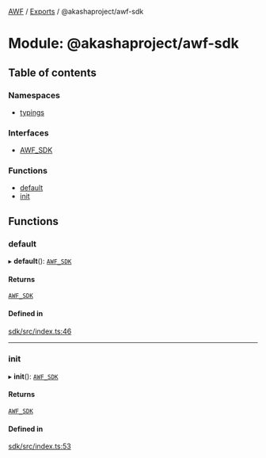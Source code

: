 [AWF](../README.md) / [Exports](../modules.md) / @akashaproject/awf-sdk

# Module: @akashaproject/awf-sdk

## Table of contents

### Namespaces

- [typings](_akashaproject_awf_sdk.typings.md)

### Interfaces

- [AWF\_SDK](../interfaces/_akashaproject_awf_sdk.AWF_SDK.md)

### Functions

- [default](_akashaproject_awf_sdk.md#default)
- [init](_akashaproject_awf_sdk.md#init)

## Functions

### default

▸ **default**(): [`AWF_SDK`](../interfaces/_akashaproject_awf_sdk.AWF_SDK.md)

#### Returns

[`AWF_SDK`](../interfaces/_akashaproject_awf_sdk.AWF_SDK.md)

#### Defined in

[sdk/src/index.ts:46](https://github.com/AKASHAorg/akasha-world-framework/blob/83e542de/sdk/src/index.ts#L46)

___

### init

▸ **init**(): [`AWF_SDK`](../interfaces/_akashaproject_awf_sdk.AWF_SDK.md)

#### Returns

[`AWF_SDK`](../interfaces/_akashaproject_awf_sdk.AWF_SDK.md)

#### Defined in

[sdk/src/index.ts:53](https://github.com/AKASHAorg/akasha-world-framework/blob/83e542de/sdk/src/index.ts#L53)
